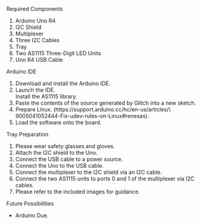 Required Components
<ol>
<li>Arduino Uno R4</li>
<li>I2C Shield</li>
<li>Multiplexer</li>
<li>Three I2C Cables</li>
<li>Tray</li>
<li>Two AS1115 Three-Digit LED Units</li>
<li>Uno R4 USB Cable</li>
</ol>

Arduino IDE
<ol>
<li>Download and install the Arduino IDE.</li>
<li>Launch the IDE.</li>
<in>Install the AS1115 library.</li>
<li>Paste the contents of the source generated by
  Glitch into a new sketch.</li>
<li>Prepare Linux.
  (https://support.arduino.cc/hc/en-us/articles/\
   9005041052444-Fix-udev-rules-on-Linux#renesas).</li>
<li>Load the software onto the board.</li>
</ol>

Tray Preparation
<ol>
<li>Please wear safety glasses and gloves.</li>
<li>Attach the I2C shield to the Uno.</li>
<li>Connect the USB cable to a power source.</li>
<li>Connect the Uno to the USB cable.</li>
<li>Connect the multiplexer to the I2C shield via an I2C cable.</li>
<li>Connect the two AS1115 units to ports 0 and 1 of the multiplexer
  via I2C cables.</li>
<li>Please refer to the included images for guidance.</li>
</ol>

Future Possibilities
<ul>
<li>Arduino Due.</li>
</ul>
